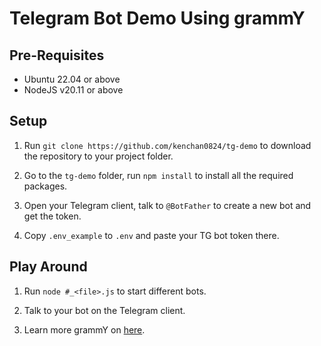 # Telegram Bot Demo Using grammY

## Pre-Requisites
- Ubuntu 22.04 or above
- NodeJS v20.11 or above

## Setup
1. Run `git clone https://github.com/kenchan0824/tg-demo` to download the repository to your project folder.

2. Go to the `tg-demo` folder, run `npm install` to install all the required packages.

3. Open your Telegram client, talk to `@BotFather` to create a new bot and get the token.

4. Copy `.env_example` to `.env` and paste your TG bot token there.

## Play Around
1. Run `node #_<file>.js` to start different bots.

2. Talk to your bot on the Telegram client.

3. Learn more grammY on [here](https://grammy.dev/guide/).
